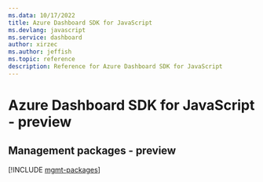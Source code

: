 ```yaml
---
ms.data: 10/17/2022
title: Azure Dashboard SDK for JavaScript
ms.devlang: javascript
ms.service: dashboard
author: xirzec
ms.author: jeffish
ms.topic: reference
description: Reference for Azure Dashboard SDK for JavaScript
---
```

# Azure Dashboard SDK for JavaScript - preview

## Management packages - preview
[!INCLUDE [mgmt-packages](dashboard-mgmt-index.md)]